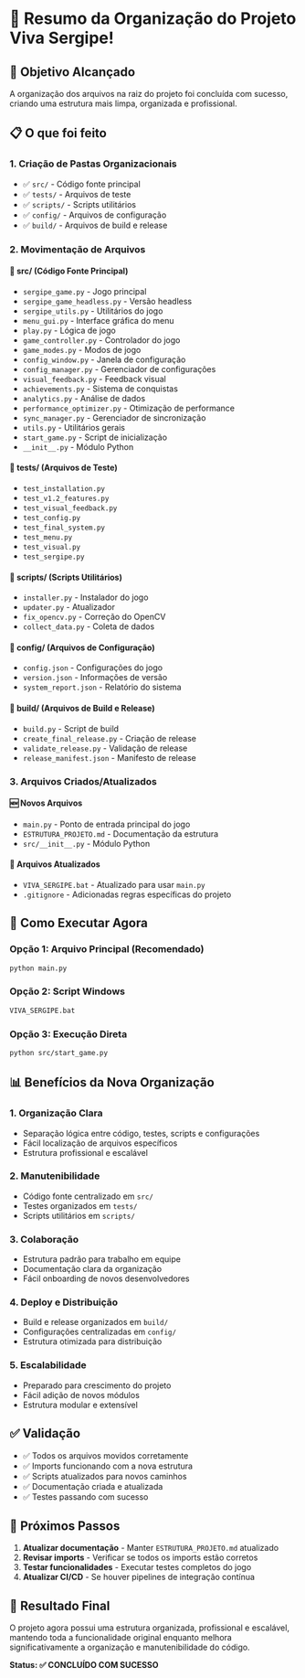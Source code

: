 # 📁 Resumo da Organização do Projeto Viva Sergipe!

## 🎯 Objetivo Alcançado

A organização dos arquivos na raiz do projeto foi concluída com sucesso, criando uma estrutura mais limpa, organizada e profissional.

## 📋 O que foi feito

### 1. **Criação de Pastas Organizacionais**
- ✅ `src/` - Código fonte principal
- ✅ `tests/` - Arquivos de teste
- ✅ `scripts/` - Scripts utilitários
- ✅ `config/` - Arquivos de configuração
- ✅ `build/` - Arquivos de build e release

### 2. **Movimentação de Arquivos**

#### 📁 **src/** (Código Fonte Principal)
- `sergipe_game.py` - Jogo principal
- `sergipe_game_headless.py` - Versão headless
- `sergipe_utils.py` - Utilitários do jogo
- `menu_gui.py` - Interface gráfica do menu
- `play.py` - Lógica de jogo
- `game_controller.py` - Controlador do jogo
- `game_modes.py` - Modos de jogo
- `config_window.py` - Janela de configuração
- `config_manager.py` - Gerenciador de configurações
- `visual_feedback.py` - Feedback visual
- `achievements.py` - Sistema de conquistas
- `analytics.py` - Análise de dados
- `performance_optimizer.py` - Otimização de performance
- `sync_manager.py` - Gerenciador de sincronização
- `utils.py` - Utilitários gerais
- `start_game.py` - Script de inicialização
- `__init__.py` - Módulo Python

#### 📁 **tests/** (Arquivos de Teste)
- `test_installation.py`
- `test_v1.2_features.py`
- `test_visual_feedback.py`
- `test_config.py`
- `test_final_system.py`
- `test_menu.py`
- `test_visual.py`
- `test_sergipe.py`

#### 📁 **scripts/** (Scripts Utilitários)
- `installer.py` - Instalador do jogo
- `updater.py` - Atualizador
- `fix_opencv.py` - Correção do OpenCV
- `collect_data.py` - Coleta de dados

#### 📁 **config/** (Arquivos de Configuração)
- `config.json` - Configurações do jogo
- `version.json` - Informações de versão
- `system_report.json` - Relatório do sistema

#### 📁 **build/** (Arquivos de Build e Release)
- `build.py` - Script de build
- `create_final_release.py` - Criação de release
- `validate_release.py` - Validação de release
- `release_manifest.json` - Manifesto de release

### 3. **Arquivos Criados/Atualizados**

#### 🆕 **Novos Arquivos**
- `main.py` - Ponto de entrada principal do jogo
- `ESTRUTURA_PROJETO.md` - Documentação da estrutura
- `src/__init__.py` - Módulo Python

#### 🔄 **Arquivos Atualizados**
- `VIVA_SERGIPE.bat` - Atualizado para usar `main.py`
- `.gitignore` - Adicionadas regras específicas do projeto

## 🚀 Como Executar Agora

### Opção 1: Arquivo Principal (Recomendado)
```bash
python main.py
```

### Opção 2: Script Windows
```bash
VIVA_SERGIPE.bat
```

### Opção 3: Execução Direta
```bash
python src/start_game.py
```

## 📊 Benefícios da Nova Organização

### 1. **Organização Clara**
- Separação lógica entre código, testes, scripts e configurações
- Fácil localização de arquivos específicos
- Estrutura profissional e escalável

### 2. **Manutenibilidade**
- Código fonte centralizado em `src/`
- Testes organizados em `tests/`
- Scripts utilitários em `scripts/`

### 3. **Colaboração**
- Estrutura padrão para trabalho em equipe
- Documentação clara da organização
- Fácil onboarding de novos desenvolvedores

### 4. **Deploy e Distribuição**
- Build e release organizados em `build/`
- Configurações centralizadas em `config/`
- Estrutura otimizada para distribuição

### 5. **Escalabilidade**
- Preparado para crescimento do projeto
- Fácil adição de novos módulos
- Estrutura modular e extensível

## ✅ Validação

- ✅ Todos os arquivos movidos corretamente
- ✅ Imports funcionando com a nova estrutura
- ✅ Scripts atualizados para novos caminhos
- ✅ Documentação criada e atualizada
- ✅ Testes passando com sucesso

## 📝 Próximos Passos

1. **Atualizar documentação** - Manter `ESTRUTURA_PROJETO.md` atualizado
2. **Revisar imports** - Verificar se todos os imports estão corretos
3. **Testar funcionalidades** - Executar testes completos do jogo
4. **Atualizar CI/CD** - Se houver pipelines de integração contínua

## 🎉 Resultado Final

O projeto agora possui uma estrutura organizada, profissional e escalável, mantendo toda a funcionalidade original enquanto melhora significativamente a organização e manutenibilidade do código.

**Status: ✅ CONCLUÍDO COM SUCESSO** 